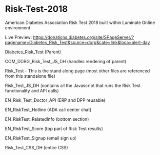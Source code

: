 # Risk-Test-2018
American Diabetes Association Risk Test 2018 built within Luminate Online environment 

Live Preview: https://donations.diabetes.org/site/SPageServer/?pagename=Diabetes_Risk_Test&source=dorg&cate=link&loca=alert-day

Diabetes_Risk_Test (Parent)

COM_DORG_Risk_Test_JS_DH (handles rendering of parent)

Risk_Test - This is the stand along page (most other files are referenced from this standalone file)

Risk_Test_JS_DH (contains all the Javascript that runs the Risk Test functionality and API calls)

EN_Risk_Test_Doctor_API (ERP and DPP reusable)

EN_RiskTest_Hotline (ADA call center chat)

EN_RiskTest_RelatedInfo (bottom section)

EN_RiskTest_Score (top part of Risk Test results)

EN_RiskTest_Signup (email sign up)

Risk_Test_CSS_DH (entire CSS)



